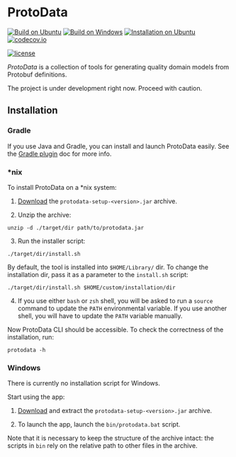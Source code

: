 # ProtoData

[![Build on Ubuntu](https://github.com/SpineEventEngine/ProtoData/actions/workflows/build-on-ubuntu.yml/badge.svg)](https://github.com/SpineEventEngine/ProtoData/actions/workflows/build-on-ubuntu.yml)
[![Build on Windows](https://github.com/SpineEventEngine/ProtoData/actions/workflows/build-on-windows.yml/badge.svg)](https://github.com/SpineEventEngine/ProtoData/actions/workflows/build-on-windows.yml)
[![Installation on Ubuntu](https://github.com/SpineEventEngine/ProtoData/actions/workflows/installation.yml/badge.svg)](https://github.com/SpineEventEngine/ProtoData/actions/workflows/installation.yml)
[![codecov.io](https://codecov.io/github/SpineEventEngine/ProtoData/coverage.svg?branch=master)](https://codecov.io/github/SpineEventEngine/ProtoData?branch=master)

[![license](https://img.shields.io/badge/license-Apache%20License%202.0-blue.svg?style=flat)](http://www.apache.org/licenses/LICENSE-2.0)

_ProtoData_ is a collection of tools for generating quality domain models from Protobuf definitions.

The project is under development right now. Proceed with caution.

## Installation

### Gradle

If you use Java and Gradle, you can install and launch ProtoData easily.
See the [Gradle plugin](gradle-plugin/README.md) doc for more info.

### *nix

To install ProtoData on a *nix system:

 1. [Download](https://github.com/SpineEventEngine/ProtoData/packages/710696) 
    the `protodata-setup-<version>.jar` archive.

 2. Unzip the archive:
 ```
 unzip -d ./target/dir path/to/protodata.jar
 ```

 3. Run the installer script:
 ```
 ./target/dir/install.sh
 ```
 By default, the tool is installed into `$HOME/Library/` dir. To change the installation dir,
 pass it as a parameter to the `install.sh` script:
 ```
 ./target/dir/install.sh $HOME/custom/installation/dir
 ```

 4. If you use either `bash` or `zsh` shell, you will be asked to run a `source` command to update
 the `PATH` environmental variable. If you use another shell, you will have to update the `PATH`
 variable manually.

Now ProtoData CLI should be accessible. To check the correctness of the installation, run:
```
protodata -h
```

### Windows

There is currently no installation script for Windows.

Start using the app:

 1. [Download](https://github.com/SpineEventEngine/ProtoData/packages/710696) and extract 
    the `protodata-setup-<version>.jar` archive.

 2. To launch the app, launch the `bin/protodata.bat` script.

Note that it is necessary to keep the structure of the archive intact: the scripts in `bin` rely
on the relative path to other files in the archive.

